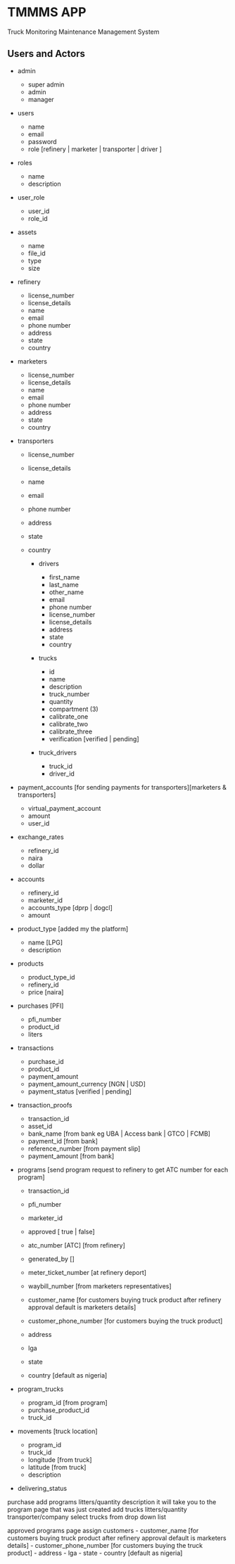 # TMMMS APP
Truck Monitoring Maintenance Management System

## Users and Actors
- admin
    - super admin
    - admin
    - manager

- users
    - name
    - email
    - password
    - role [refinery | marketer | transporter | driver ]

- roles
    - name
    - description
- user_role
    - user_id
    - role_id

- assets
    - name
    - file_id
    - type
    - size

- refinery
    - license_number
    - license_details
    - name
    - email
    - phone number
    - address
    - state
    - country

- marketers
    - license_number
    - license_details
    - name
    - email
    - phone number
    - address
    - state
    - country

- transporters
    - license_number
    - license_details
    - name
    - email
    - phone number
    - address
    - state
    - country

        - drivers
            - first_name
            - last_name
            - other_name
            - email
            - phone number
            - license_number
            - license_details
            - address
            - state
            - country


        - trucks
            - id
            - name
            - description
            - truck_number
            - quantity
            - compartment (3)
            - calibrate_one
            - calibrate_two
            - calibrate_three
            - verification [verified | pending]

        - truck_drivers
            - truck_id
            - driver_id
    

- payment_accounts [for sending payments for transporters][marketers & transporters]
    - virtual_payment_account
    - amount
    - user_id

- exchange_rates
    - refinery_id
    - naira
    - dollar

- accounts
    - refinery_id
    - marketer_id
    - accounts_type [dprp | dogcl]
    - amount

- product_type [added my the platform]
    - name [LPG]
    - description

- products
    - product_type_id 
    - refinery_id
    - price [naira]

- purchases [PFI]
    - pfi_number
    - product_id
    - liters

- transactions
    - purchase_id
    - product_id
    - payment_amount
    - payment_amount_currency [NGN | USD]
    - payment_status [verified | pending]

- transaction_proofs
    - transaction_id
    - asset_id
    - bank_name [from bank eg UBA | Access bank | GTCO | FCMB]
    - payment_id [from bank]
    - reference_number [from payment slip]
    - payment_amount [from bank]


- programs [send program request to refinery to get ATC number for each program]
    - transaction_id
    - pfi_number
    - marketer_id
    - approved [ true | false]

    - atc_number  [ATC] [from refinery]
    - generated_by []

    - meter_ticket_number [at refinery deport]
    - waybill_number [from marketers representatives]

    - customer_name [for customers buying truck product after refinery approval default is marketers details]
    - customer_phone_number [for customers buying the truck product]
    - address
    - lga
    - state
    - country [default as nigeria]

- program_trucks
    - program_id [from program]
    - purchase_product_id
    - truck_id


- movements [truck location]
    - program_id
    - truck_id
    - longitude [from truck]
    - latitude [from truck]
    - description

- delivering_status




purchase
add programs
    litters/quantity
    description
        it will take you to the program page that was just created
add trucks
    litters/quantity
    transporter/company
    select trucks from drop down list

approved programs page
    assign customers
        - customer_name [for customers buying truck product after refinery approval default is marketers details]
        - customer_phone_number [for customers buying the truck product]
        - address
        - lga
        - state
        - country [default as nigeria]